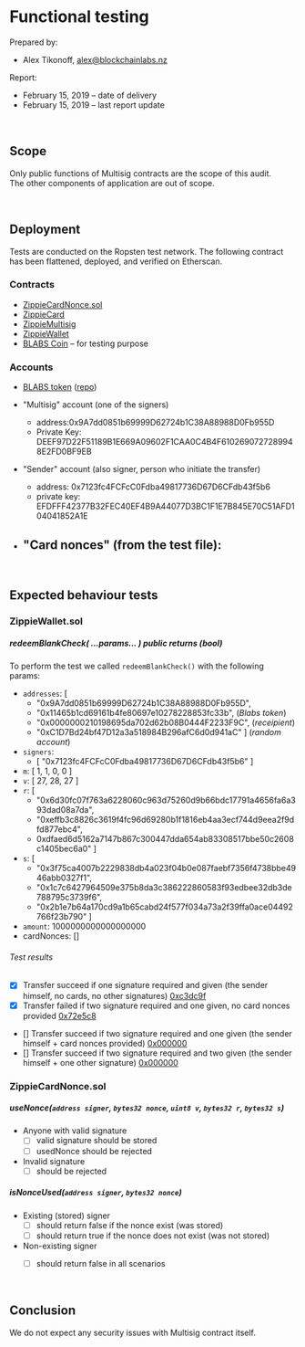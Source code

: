 # Functional testing

Prepared by:

- Alex Tikonoff, [alex@blockchainlabs.nz](alex@blockchainlabs.nz)

Report:

- February 15, 2019 – date of delivery
- February 15, 2019 – last report update


<br><!-- ********************************************* -->

## Scope

Only public functions of Multisig contracts are the scope of this audit.<br>
The other components of application are out of scope.

<br><!-- ********************************************* -->

## Deployment

Tests are conducted on the Ropsten test network. The following contract has been flattened, deployed, and verified on Etherscan.

### Contracts
- [ZippieCardNonce.sol](https://ropsten.etherscan.io/tx/0x97b5546d240333764bb1fcb33823f5e991cef9f9cee8f0f3e97ed3ba16e1298c) 
- [ZippieCard](https://ropsten.etherscan.io/tx/0xe17b6f548015a4c21583dffb8d9b24c5c628f4e5fc86093d28fd28eb658ec5be)
- [ZippieMultisig](https://ropsten.etherscan.io/tx/0x256670d113700e2ddbc398edbfdaa6f88432d92fe42ddd3f2d4305fc3f18b507)
- [ZippieWallet](https://ropsten.etherscan.io/tx/0x5d73c091e79b03b8ca849017b07845bb9061672a31d48ddbb30ed2b98d8a19d8)
- [BLABS Coin](https://ropsten.etherscan.io/address/0x11465b1cd69161b4fe80697e10278228853fc33b) – for testing purpose

### Accounts

- [BLABS token](https://ropsten.etherscan.io/address/0x11465b1cd69161b4fe80697e10278228853fc33b) ([repo](https://github.com/BlockchainLabsNZ/blabs-coin))

- "Multisig" account (one of the signers) 
	- address:0x9A7dd0851b69999D62724b1C38A88988D0Fb955D
	- Private Key: DEEF97D22F51189B1E669A09602F1CAA0C4B4F6102690727289948E2FD0BF9EB

- "Sender" account (also signer, person who initiate the transfer)
	- address: 0x7123fc4FCFcC0Fdba49817736D67D6CFdb43f5b6
	- private key: EFDFFF42377B32FEC40EF4B9A44077D3BC1F1E7B845E70C51AFD104041852A1E

- "Card nonces" (from the test file):
	- 

<br><!-- ********************************************* -->

## Expected behaviour tests



### ZippieWallet.sol

##### redeemBlankCheck( ...*params*... ) public returns (bool)

To perform the test we called `redeemBlankCheck()` with the following params:

- `addresses`: [
	- "0x9A7dd0851b69999D62724b1C38A88988D0Fb955D",   
	- "0x11465b1cd69161b4fe80697e10278228853fc33b",        (*Blabs token*)
	- "0x0000000210198695da702d62b08B0444F2233F9C",        (*receipient*)
	- "0xC1D7Bd24bf47D12a3a518984B296afC6d0d941aC" ]       (*random account*)
- `signers`:  
	- [ "0x7123fc4FCFcC0Fdba49817736D67D6CFdb43f5b6" ]
- `m`: [ 1, 1, 0, 0 ]
- `v`: [ 27, 28, 27 ]
- `r`: [ 
	- "0x6d30fc07f763a6228060c963d75260d9b66bdc17791a4656fa6a393dad08a7da", 
	- "0xeffb3c8826c3619f4fc96d69280b1f1816eb4aa3ecf744d9eea2f9dfd877ebc4",   
	- 0xdfaed6d5162a7147b867c300447dda654ab83308517bbe50c2608c1405bec6a0" ]
- `s`: [ 
	- "0x3f75ca4007b2229838db4a023f04b0e087faebf7356f4738bbe4946abb0327f1", 
	- "0x1c7c6427964509e375b8da3c386222860583f93edbee32db3de788795c3739f6", 
	- "0x2b1e7b64a170cd9a1b65cabd24f577f034a73a2f39ffa0ace04492766f23b790" ]
- `amount`: 1000000000000000000
- cardNonces: []

###### Test results

- [x] Transfer succeed if one signature required and given (the sender himself, no cards, no other signatures) [0xc3dc9f](https://ropsten.etherscan.io/tx/0xc3dc9ff27e422a38371ef991959afb14bb05e14f0514e0113c273d3ca4106aa9)
- [x] Transfer failed if two signature required and one given, no card nonces provided [0x72e5c8](https://ropsten.etherscan.io/tx/0x72e5c8f670ab5c4fe9ef47487e3ceeff7ccb84cacdbb9c8457f52107660c8e9e)
- [] Transfer succeed if two signature required and one given (the sender himself + card nonces provided) [0x000000]()
- [] Transfer succeed if two signature required and two given (the sender himself + one other signature) [0x000000]()


### ZippieCardNonce.sol

##### useNonce(`address signer`, `bytes32 nonce`, `uint8 v`, `bytes32 r`, `bytes32 s`)

-  Anyone with valid signature
	-  [ ] valid signature should be stored
	-  [ ] usedNonce should be rejected
-  Invalid signature
	-  [ ] should be rejected

##### isNonceUsed(`address signer`, `bytes32 nonce`)

-  Existing (stored) signer
	-  [ ] should return false if the nonce exist (was stored)
	-  [ ] should return true if the nonce does not exist (was not stored)
-  Non-existing signer
	-  [ ] should return false in all scenarios

	
<br><!-- ********************************************* -->
	
## Conclusion


We do not expect any security issues with Multisig contract itself.




